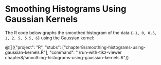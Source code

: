 # Smoothing Histograms Using Gaussian Kernels

The R code below graphs the smoothed histogram of the data
`{-1, 0, 0.5, 1, 2, 5, 5.5, 6}` using the Gaussian kernel:

@[]({"project": "R", "stubs": ["chapter8/smoothing-histograms-using-gaussian-kernels.R"], "command": "./run-with-tikz-viewer chapter8/smoothing-histograms-using-gaussian-kernels.R"})
